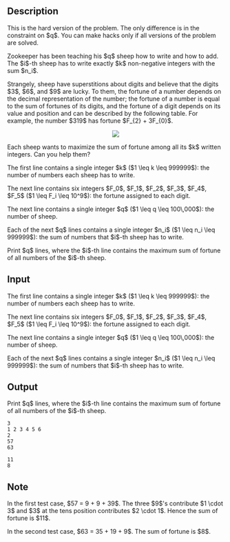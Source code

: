 ## Description

<div><p><span class="tex-font-style-bf">This is the hard version of the problem. The only difference is in the constraint on $q$. You can make hacks only if all versions of the problem are solved.</span></p><p>Zookeeper has been teaching his $q$ sheep how to write and how to add. The $i$-th sheep has to write exactly $k$ <span class="tex-font-style-bf">non-negative integers</span> with the sum $n_i$.</p><p>Strangely, sheep have superstitions about digits and believe that the digits $3$, $6$, and $9$ are lucky. To them, the fortune of a number depends on the decimal representation of the number; the fortune of a number is equal to the sum of fortunes of its digits, and the fortune of a digit depends on its value and position and can be described by the following table. For example, the number $319$ has fortune $F_{2} + 3F_{0}$. </p><center> <img class="tex-graphics" src="file://vknsdJ0Q.png" style="max-width: 100.0%;max-height: 100.0%;"> </center><p>Each sheep wants to maximize the <span class="tex-font-style-bf">sum of fortune</span> among all its $k$ written integers. Can you help them?</p></div><div class="input-specification"><p>The first line contains a single integer $k$ ($1 \leq k \leq 999999$): the number of numbers each sheep has to write. </p><p> The next line contains six integers $F_0$, $F_1$, $F_2$, $F_3$, $F_4$, $F_5$ ($1 \leq F_i \leq 10^9$): the fortune assigned to each digit. </p><p> The next line contains a single integer $q$ ($1 \leq q \leq 100\,000$): the number of sheep.</p><p>Each of the next $q$ lines contains a single integer $n_i$ ($1 \leq n_i \leq 999999$): the sum of numbers that $i$-th sheep has to write.</p></div><div class="output-specification"><p>Print $q$ lines, where the $i$-th line contains the maximum sum of fortune of all numbers of the $i$-th sheep.</p></div>

## Input

<p>The first line contains a single integer $k$ ($1 \leq k \leq 999999$): the number of numbers each sheep has to write. </p><p> The next line contains six integers $F_0$, $F_1$, $F_2$, $F_3$, $F_4$, $F_5$ ($1 \leq F_i \leq 10^9$): the fortune assigned to each digit. </p><p> The next line contains a single integer $q$ ($1 \leq q \leq 100\,000$): the number of sheep.</p><p>Each of the next $q$ lines contains a single integer $n_i$ ($1 \leq n_i \leq 999999$): the sum of numbers that $i$-th sheep has to write.</p>

## Output

<p>Print $q$ lines, where the $i$-th line contains the maximum sum of fortune of all numbers of the $i$-th sheep.</p>





```input1
3
1 2 3 4 5 6
2
57
63
```




```output1
11
8
```



## Note

<p>In the first test case, $57 = 9 + 9 + 39$. The three $9$'s contribute $1 \cdot 3$ and $3$ at the tens position contributes $2 \cdot 1$. Hence the sum of fortune is $11$.</p><p>In the second test case, $63 = 35 + 19 + 9$. The sum of fortune is $8$.</p>
